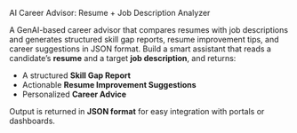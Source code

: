 AI Career Advisor: Resume + Job Description Analyzer

A GenAI-based career advisor that compares resumes with job descriptions and generates structured skill gap reports, resume improvement tips, and career suggestions in JSON format.
Build a smart assistant that reads a candidate’s **resume** and a target **job description**, and returns:

- A structured **Skill Gap Report**
- Actionable **Resume Improvement Suggestions**
- Personalized **Career Advice**

Output is returned in **JSON format** for easy integration with portals or dashboards.
